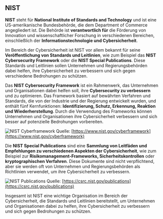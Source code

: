 ## NIST

__NIST__ steht für __National Institute of Standards and Technology__ und ist eine US-amerikanische Bundesbehörde, die dem Department of Commerce angegliedert ist. Die Behörde ist __verantwortlich für__ die Förderung von Innovation und wissenschaftlicher Forschung in verschiedenen Bereichen, einschließlich der __Informationstechnologie und Cybersicherheit__.

Im Bereich der Cybersicherheit ist NIST vor allem bekannt für seine __Veröffentlichung von Standards und Leitlinien__, wie zum Beispiel das __NIST Cybersecurity Framework__ oder die __NIST Special Publications__. Diese Standards und Leitlinien sollen Unternehmen und Regierungsbehörden dabei helfen, ihre Cybersicherheit zu verbessern und sich gegen verschiedene Bedrohungen zu schützen.

Das __NIST Cybersecurity Framework__ ist ein Rahmenwerk, das Unternehmen und Organisationen dabei helfen soll, ihre __Cybersecurity zu verbessern__ und zu optimieren. Das Framework basiert auf bewährten Verfahren und Standards, die von der Industrie und der Regierung entwickelt wurden, und enthält fünf Kernfunktionen: __Identifizierung, Schutz, Erkennung, Reaktion und Wiederherstellung__. Durch die Verwendung des Frameworks können Unternehmen und Organisationen ihre Cybersicherheit verbessern und sich besser auf potenzielle Bedrohungen vorbereiten.

![NIST Cyberframework](/images/security/NIST01.jpg)
Quelle: [https://www.nist.gov/cyberframework](https://www.nist.gov/cyberframework)

Die __NIST Special Publications__ sind eine __Sammlung von Leitfäden und Empfehlungen zu verschiedenen Aspekten der Cybersicherheit__, wie zum Beispiel zur __Risikomanagement-Frameworks, Sicherheitskontrollen__ oder __kryptographischen Verfahren__. Diese Dokumente sind nicht verpflichtend, aber sie werden oft von Unternehmen und Regierungsbehörden als Richtlinien verwendet, um ihre Cybersicherheit zu verbessern.

![NIST Publications](/images/security/NIST02.jpg)
Quelle: [https://csrc.nist.gov/publications](https://csrc.nist.gov/publications)

Insgesamt ist NIST eine wichtige Organisation im Bereich der Cybersicherheit, die Standards und Leitlinien bereitstellt, um Unternehmen und Organisationen dabei zu helfen, ihre Cybersicherheit zu verbessern und sich gegen Bedrohungen zu schützen.